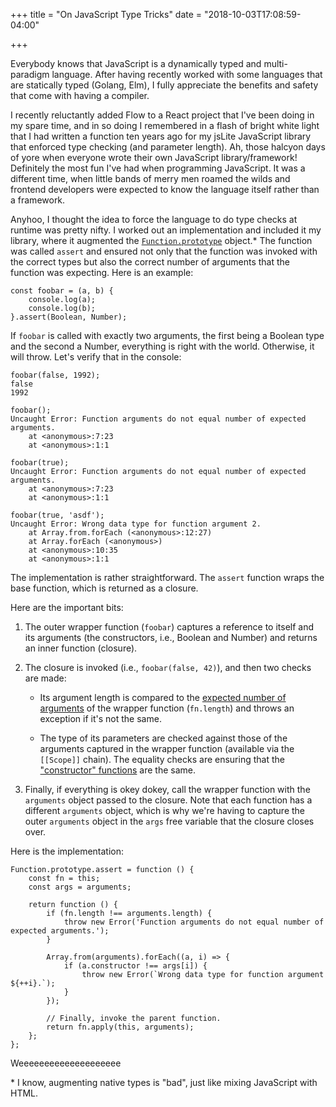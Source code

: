 +++
title = "On JavaScript Type Tricks"
date = "2018-10-03T17:08:59-04:00"

+++

Everybody knows that JavaScript is a dynamically typed and multi-paradigm language.  After having recently worked with some languages that are statically typed (Golang, Elm), I fully appreciate the benefits and safety that come with having a compiler.

I recently reluctantly added Flow to a React project that I've been doing in my spare time, and in so doing I remembered in a flash of bright white light that I had written a function ten years ago for my jsLite JavaScript library that enforced type checking (and parameter length).  Ah, those halcyon days of yore when everyone wrote their own JavaScript library/framework!  Definitely the most fun I've had when programming JavaScript.  It was a different time, when little bands of merry men roamed the wilds and frontend developers were expected to know the language itself rather than a framework.

Anyhoo, I thought the idea to force the language to do type checks at runtime was pretty nifty.  I worked out an implementation and included it my library, where it augmented the [`Function.prototype`] object.\*  The function was called `assert` and ensured not only that the function was invoked with the correct types but also the correct number of arguments that the function was expecting.  Here is an example:

	const foobar = (a, b) {
		console.log(a);
		console.log(b);
	}.assert(Boolean, Number);

If `foobar` is called with exactly two arguments, the first being a Boolean type and the second a Number, everything is right with the world.  Otherwise, it will throw.  Let's verify that in the console:

	foobar(false, 1992);
	false
	1992

	foobar();
	Uncaught Error: Function arguments do not equal number of expected arguments.
	    at <anonymous>:7:23
	    at <anonymous>:1:1

	foobar(true);
	Uncaught Error: Function arguments do not equal number of expected arguments.
	    at <anonymous>:7:23
	    at <anonymous>:1:1

	foobar(true, 'asdf');
	Uncaught Error: Wrong data type for function argument 2.
	    at Array.from.forEach (<anonymous>:12:27)
	    at Array.forEach (<anonymous>)
	    at <anonymous>:10:35
	    at <anonymous>:1:1

The implementation is rather straightforward.  The `assert` function wraps the base function, which is returned as a closure.

Here are the important bits:

1. The outer wrapper function (`foobar`) captures a reference to itself and its arguments (the constructors, i.e., Boolean and Number) and returns an inner function (closure).

2. The closure is invoked (i.e., `foobar(false, 42)`), and then two checks are made:

	- Its argument length is compared to the [expected number of arguments] of the wrapper function (`fn.length`) and throws an exception if it's not the same.

	- The type of its parameters are checked against those of the arguments captured in the wrapper function (available via the `[[Scope]]` chain).  The equality checks are ensuring that the ["constructor" functions] are the same.

3. Finally, if everything is okey dokey, call the wrapper function with the `arguments` object passed to the closure.  Note that each function has a different `arguments` object, which is why we're having to capture the outer `arguments` object in the `args` free variable that the closure closes over.

Here is the implementation:

	Function.prototype.assert = function () {
		const fn = this;
		const args = arguments;

		return function () {
			if (fn.length !== arguments.length) {
				throw new Error('Function arguments do not equal number of expected arguments.');
			}

			Array.from(arguments).forEach((a, i) => {
				if (a.constructor !== args[i]) {
					throw new Error(`Wrong data type for function argument ${++i}.`);
				}
			});

			// Finally, invoke the parent function.
			return fn.apply(this, arguments);
		};
	};

Weeeeeeeeeeeeeeeeeeee

\* I know, augmenting native types is "bad", just like mixing JavaScript with HTML.

[`Function.prototype`]: https://developer.mozilla.org/en-US/docs/Web/JavaScript/Reference/Global_Objects/Function/prototype
[expected number of arguments]: https://developer.mozilla.org/en-US/docs/Web/JavaScript/Reference/Global_Objects/Function/length
["constructor" functions]: https://developer.mozilla.org/en-US/docs/Web/JavaScript/Reference/Global_Objects/Object/constructor

